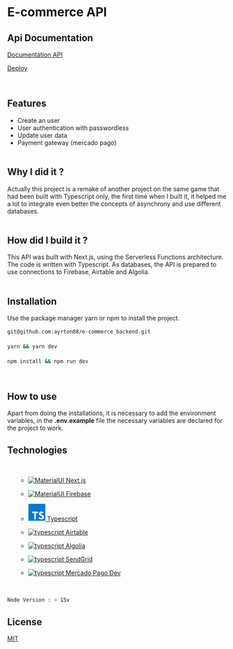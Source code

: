 # E-commerce API

## Api Documentation

[Documentation API](https://documenter.getpostman.com/view/19402742/2s8YKApk8i)

[Deploy](https://e-commerce-backend-jade.vercel.app/)

<br/>

## Features

- Create an user
- User authentication with passwordless
- Update user data
- Payment gateway (mercado pago)
  <br/>
  <br/>

## Why I did it ?

Actually this project is a remake of another project on the same game that had been built with Typescript only, the first time when I built it, it helped me a lot to integrate even better the concepts of asynchrony and use different databases.
<br/>
<br/>

## How did I build it ?

This API was built with Next.js, using the Serverless Functions architecture. The code is written with Typescript. As databases, the API is prepared to use connections to Firebase, Airtable and Algolia.
<br/>
<br/>

## Installation

Use the package manager yarn or npm to install the project.

```bash
git@github.com:ayrton08/e-commerce_backend.git

yarn && yarn dev

npm install && npm run dev
```

<br/>

## How to use

Apart from doing the installations, it is necessary to add the environment variables, in the **.env.example** file the necessary variables are declared for the project to work.

## Technologies

<br/>
<ul align="start">

- <a href="https://nextjs.org/" target="_blank"> <img src="https://www.drupal.org/files/project-images/nextjs-icon-dark-background.png" alt="MaterialUI" width="40" height="40" /> Next.js</a>

- <a href="https://firebase.google.com/" target="_blank"> <img src="https://www.gstatic.com/devrel-devsite/prod/vab7ee6e3641f10848d404faa598f256587df1a361a1e70cd114230c2961b73d9/firebase/images/touchicon-180.png" alt="MaterialUI" width="40" height="40" /> Firebase</a>

- <a href="https://www.typescriptlang.org/" target="_blank"> <img src="https://raw.githubusercontent.com/devicons/devicon/master/icons/typescript/typescript-original.svg" alt="typescript" width="40" height="40"/> Typescript</a>

- <a href="https://airtable.com/" target="_blank"> <img src="https://e7.pngegg.com/pngimages/444/851/png-clipart-airtable-database-spreadsheet-logo-application-software-slack-logo-angle-rectangle-thumbnail.png" alt="typescript" width="40" height="40"/> Airtable</a>

- <a href="https://www.algolia.com/" target="_blank"> <img src="https://midu.dev/images/tags/algolia.png" alt="typescript" width="40" height="40"/> Algolia</a>

- <a href="https://sendgrid.com/" target="_blank"> <img src="https://avatars.githubusercontent.com/u/181234?s=200&v=4" alt="typescript" width="40" height="40"/> SendGrid</a>

- <a href="https://www.mercadopago.com.ar/developers/es" target="_blank"> <img src="https://yt3.ggpht.com/cmFrex7B0vUrC-Tu_dD1EyFDpamtb-SmV45S9lbisLjCZtYMVi79E-hpb9O3x5-c1u-UZgTS=s900-c-k-c0x00ffffff-no-rj" alt="typescript" width="40" height="40"/> Mercado Pago Dev</a>

</ul>
<br/>

```bash
Node Version : > 15v
```

## License

[MIT](https://choosealicense.com/licenses/mit/)
